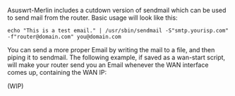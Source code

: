 Asuswrt-Merlin includes a cutdown version of sendmail which can be used to send mail from the router.  Basic usage will look like this:

```
echo "This is a test email." | /usr/sbin/sendmail -S"smtp.yourisp.com" -f"router@domain.com" you@domain.com
```

You can send a more proper Email by writing the mail to a file, and then piping it to sendmail.  The following example, if saved as a wan-start script, will make your router send you an Email whenever the WAN interface comes up, containing the WAN IP:

(WIP)